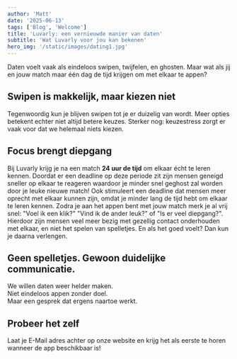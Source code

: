 ```yaml
---
author: 'Matt'
date: '2025-06-13'
tags: ['Blog', 'Welcome']
title: 'Luvarly: een vernieuwde manier van daten'
subtitle: 'Wat Luvarly voor jou kan bekenen'
hero_img: '/static/images/dating1.jpg'
---
```


Daten voelt vaak als eindeloos swipen, twijfelen, en ghosten. Maar wat als jij en jouw match maar één dag de tijd krijgen om met elkaar te appen?  

## Swipen is makkelijk, maar kiezen niet

Tegenwoordig kun je blijven swipen tot je er duizelig van wordt. Meer opties betekent echter niet altijd betere keuzes. Sterker nog: keuzestress zorgt er vaak voor dat we helemaal niets kiezen.

## Focus brengt diepgang

Bij Luvarly krijg je na een match **24 uur de tijd** om elkaar écht te leren kennen. Doordat er een deadline op deze periode zit zijn mensen geneigd sneller op elkaar te reageren waardoor je minder snel geghost zal worden door je leuke nieuwe match!
Ook stimuleert een deadline dat mensen meer oprecht met elkaar kunnen zijn, omdat je minder lang de tijd hebt om elkaar te leren kennen. Zodra je aan het appen bent met jouw match merk je al vrij snel: "Voel ik een klik?" "Vind ik de ander leuk?" of "Is er veel diepgang?". Hierdoor zijn mensen veel meer bezig met gezellig contact onderhouden met elkaar, en niet het spelen van spelletjes. 
En als het goed voelt? Dan kun je daarna verlengen.

## Geen spelletjes. Gewoon duidelijke communicatie.

We willen daten weer helder maken.  
Niet eindeloos appen zonder doel.  
Maar een gesprek dat ergens naartoe werkt.

## Probeer het zelf

Laat je E-Mail adres achter op onze website en krijg het als eerste te horen wanneer de app beschikbaar is!
